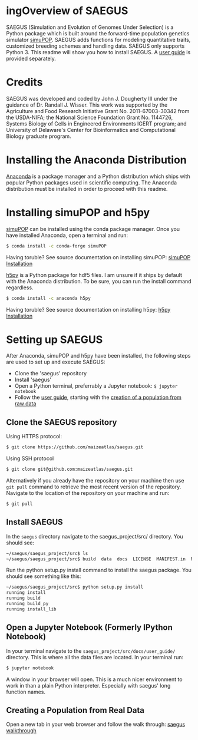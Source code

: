 ingOverview of SAEGUS
===================================

SAEGUS (Simulation and Evolution of Genomes Under Selection) is a Python package which is built around the forward-time population genetics simulator [simuPOP](http://simupop.sourceforge.net/Main/HomePage). SAEGUS adds functions for modeling quantitative traits, customized breeding schemes and handling data. SAEGUS only supports Python 3. This readme will show you how to install SAEGUS. A [user guide](https://saegus-user-guide-docs.readthedocs.io/en/latest/#) is provided separately.

Credits
===================================

SAEGUS was developed and coded by John J. Dougherty III under the guidance of Dr. Randall J. Wisser. This work was supported by the Agriculture and Food Research Initiative Grant No. 2011-67003-30342 from the USDA-NIFA; the National Science Foundation Grant No. 1144726, Systems Biology of Cells in Engineered Environments IGERT program; and University of Delaware's Center for Bioinformatics and Computational Biology graduate program.

Installing the Anaconda Distribution
================================================

[Anaconda](https://www.anaconda.com/distribution/) <!-- https://conda.io/docs/user-guide/install/index.html) --> is a package manager and a Python distribution which ships with popular Python packages used in scientific computing. The Anaconda distribution must be installed in order to proceed with this readme.

Installing simuPOP and h5py
====================================================

[simuPOP](http://simupop.sourceforge.net/) can be installed using the conda package manager. Once you have installed Anaconda, open a terminal and run:

```bash
$ conda install -c conda-forge simuPOP
```

Having toruble? See source documentation on installing simuPOP: [simuPOP Installation](https://github.com/BoPeng/simuPOP)<!-- (https://anaconda.org/bpeng/simupop) -->

[h5py](https://www.h5py.org/) is a Python package for hdf5 files. I am unsure if it ships by default with the Anaconda distribution. To be sure, you can run the install command regardless.

```bash
$ conda install -c anaconda h5py
```
Having toruble? See source documentation on installing h5py: [h5py Installation](http://docs.h5py.org/en/stable/build.html)


Setting up SAEGUS
=============================================

After Anaconda, simuPOP and h5py have been installed, the following steps are used to set up and execute SAEGUS:

+ Clone the 'saegus' repository
+ Install 'saegus'
+ Open a Python terminal, preferrably a Jupyter notebook: ``$ jupyter notebook``
+ Follow the [user guide](https://saegus-user-guide-docs.readthedocs.io/en/latest/#), starting with the [creation of a population from raw data](http://saegus-user-guide-docs.readthedocs.io/en/latest/population_from_raw_data.html)

Clone the SAEGUS repository
---------------------------------------------

Using HTTPS protocol:

```bash
$ git clone https://github.com/maizeatlas/saegus.git
```

Using SSH protocol

```bash
$ git clone git@github.com:maizeatlas/saegus.git
```

Alternatively if you already have the repository on your machine then use `git pull` command to retrieve the most recent version of the repository. Navigate to the location of the repository on your machine and run:

```bash
$ git pull
```

Install SAEGUS
-----------------------------

In the ``saegus`` directory navigate to the saegus_project/src/ directory. You should see: 

```bash
~/saegus/saegus_project/src$ ls
~/saegus/saegus_project/src$ build  data  docs  LICENSE  MANIFEST.in  README.rst  saegus  scripts  setup.py
```
Run the python setup.py install command to install the saegus package. You should see something like this:

```bash
~/saegus/saegus_project/src$ python setup.py install
running install
running build
running build_py
running install_lib
```

Open a Jupyter Notebook (Formerly IPython Notebook)
-------------------------------------------------------------

In your terminal navigate to the ``saegus_project/src/docs/user_guide/`` directory. This is where all the data files are located. In your terminal run:

```bash
$ jupyter notebook
```
A window in your browser will open. This is a much nicer environment to work in than a plain Python interpreter. Especially with saegus' long function names.

Creating a Population from Real Data
------------------------------------------------------------------

Open a new tab in your web browser and follow the walk through: [saegus walkthrough](http://saegus-user-guide-docs.readthedocs.io/en/latest/population_from_raw_data.html)

